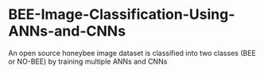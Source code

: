 # BEE-Image-Classification-Using-ANNs-and-CNNs
An open source honeybee image dataset is classified into two classes (BEE or NO-BEE) by training multiple ANNs and CNNs

